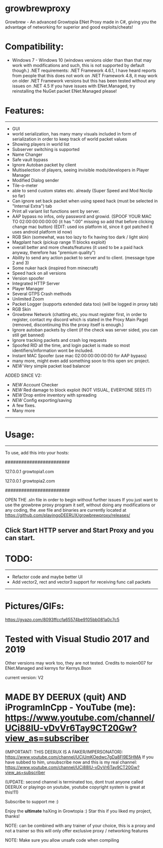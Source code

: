 # growbrewproxy
Growbrew - An advanced Growtopia ENet Proxy made in C#, giving you the advantage of networking for superior and good exploits/cheats!

# Compatibility:
- Windows 7 - Windows 10 (windows versions older than than that may work with modifications and such, this is not supported by default though.)
.NET requirements: .NET Framework 4.6.1, I have heard reports from people that this does not work on .NET Framework 4.8, it may work on older .NET Framework versions but this has been tested without any issues on .NET 4.5
If you have issues with ENet.Managed, try reinstalling the NuGet packet ENet.Managed please!

# Features:
---------------------------------------------------------------
- GUI
- world serialization, has many many visuals included in form of serialization in order to keep track of world packet values
- Showing players in world list
- Subserver switching is supported
- Name Changer
- Safe vault bypass
- Ignore Autoban packet by client
- Multiselection of players, seeing invisible mods/developers in Player Manager
- Modified Dialog sender
- Tile-o-meter
- able to send custom states etc. already (Super Speed and Mod Noclip so far)
- Can ignore set back packet when using speed hack (must be selected in "Internal Extra") tab
- Print all variant list functions sent by server.
- AAP bypass no infos, only password and growid. (SPOOF YOUR MAC TO 02:00:00:00:00:00 (it has ":00" missing so add that before clicking change mac button) (EDIT: used ios platform id, since it got patched it uses android platform id now)
- RGB Skin (somewhat, was too lazy to fix having too dark / light skin)
- Magplant hack (pickup range 11 blocks exploit)
- overall better and more cheats/features (it used to be a paid hack anyway, therefore has "premium quality")
- Ability to send any action packet to server and to client. (message type 2 and 3)
- Some nuker hack (inspired from minecraft)
- Speed hack on all versions
- Version spoofer
- Integrated HTTP Server
- Player Manager
- Several GTPS Crash methods
- Unlimited Zoom
- Packet Logger (supports extended data too) (will be logged in proxy tab)
- RGB Skin
- Growbrew Network (chatting etc, you must register first, in order to register, contact my discord which is stated in the Proxy Main Page) (removed, discontinuing this the proxy itself is enough.)
- Ignore autoban packets by client (if the check was server sided, you can still get banned)
- Ignore tracking packets and crash log requests
- Spoofed RID all the time, and login packet is made so most identifiers/information wont be included.
- Instant MAC Spoofer (use mac 02:00:00:00:00:00 for AAP bypass)
- many more, might even add something soon to this open src project.
- *NEW* Very simple packet load balancer

ADDED SINCE V2:
- *NEW* Account Checker
- *NEW* Red damage to block exploit (NOT VISUAL, EVERYONE SEES IT)
- *NEW* Drop entire inventory with spreading
- *NEW* Config exporting/saving
- A few fixes.
- Many more
---------------------------------------------------------------


# Usage:
---------------------------------------------------------------
To use, add this into your hosts:

########################

127.0.0.1 growtopia1.com

127.0.0.1 growtopia2.com

########################

OPEN THE .sln file in order to begin without further issues
If you just want to use the growbrew proxy program it self, without doing any modifications or any coding,
the .exe file and binaries are currently located at https://github.com/playingoDEERUX/growbrewproxy/releases/

Click Start HTTP server and Start Proxy and you can start.
---------------------------------------------------------------

# TODO:
---------------------------------------------------------------
- Refactor code and maybe better UI
- Add vector2, rect and vector3 support for receiving func call packets
---------------------------------------------------------------

# Pictures/GIFs:
https://gyazo.com/8093ffccfa65574be9105bb081a0c7c5

# Tested with Visual Studio 2017 and 2019

Other versions may work too, they are not tested. Credits to moien007 for ENet.Managed and kernys for Kernys.Bson


current version: V2
# MADE BY DEERUX (quit) AND iProgramInCpp - YouTube (me): https://www.youtube.com/channel/UCi88IU-vDvVr6Tay9CT20Gw?view_as=subscriber

(IMPORTANT: THIS DEERUX IS A FAKER/IMPERSONATOR): https://www.youtube.com/channel/UCjUmKOedwc7gDa8Fl9E5HMA If you have subbed to him, unsubscribe now and this is my real channel: https://www.youtube.com/channel/UCi88IU-vDvVr6Tay9CT20Gw?view_as=subscriber

(UPDATE: second channel is terminated too, dont trust anyone called DEERUX or playingo on youtube, youtube copyright system is great at this!11)

Subscribe to support me :)

Enjoy the **ultimate** haXing in Growtopia :) Star this if you liked my project, thanks!

NOTE: can be combined with any trainer of your choice, this is a proxy and not a trainer so this will only offer exclusive proxy / networking features

NOTE: Make sure you allow unsafe code when compiling
